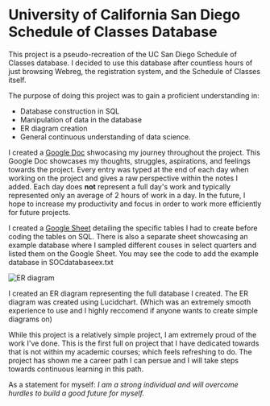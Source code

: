# University of California San Diego Schedule of Classes Database

This project is a pseudo-recreation of the UC San Diego Schedule of Classes database. I decided to use this database after countless hours of just browsing Webreg, the registration system, and the Schedule of Classes itself. 

The purpose of doing this project was to gain a proficient understanding in:
- Database construction in SQL
- Manipulation of data in the database
- ER diagram creation
- General continuous understanding of data science.

I created a [Google Doc](https://docs.google.com/document/d/1qbimJhgVmdafJ3FTl2C2cmlm8cHbdVP1ni1Pt6GFaag/edit?usp=sharing) shwocasing my journey throughout the project. This Google Doc showcases my thoughts, struggles, aspirations, and feelings towards the project. Every entry was typed at the end of each day when working on the project and gives a raw perspective within the notes I added. Each day does **not** represent a full day's work and typically represented only an average of 2 hours of work in a day. In the future, I hope to increase my productivity and focus in order to work more efficiently for future projects.

I created a [Google Sheet](https://docs.google.com/spreadsheets/d/1T_CuXrdE896wNF9M6evbJyK3wtGDMDU_mGR-YTnFgxY/edit?usp=sharing) detailing the specific tables I had to create before coding the tables on SQL. There is also a separate sheet showcasing an example database where I sampled different couses in select quarters and listed them on the Google Sheet. You may see the code to add the example database in SOCdatabaseex.txt

![ER diagram](https://media.discordapp.net/attachments/938667785679147030/1154548154331570236/Schedule_of_Classes_ER_Diagram_1.png?width=1134&height=876)

I created an ER diagram representing the full database I created. The ER diagram was created using Lucidchart. (Which was an extremely smooth experience to use and I highly reccomend if anyone wants to create simple diagrams on)

While this project is a relatively simple project, I am extremely proud of the work I've done. This is the first full on project that I have dedicated towards that is not within my academic courses; which feels refreshing to do. The project has shown me a career path I can persue and I will take steps towards continuous learning in this path. 

As a statement for myself: *I am a strong individual and will overcome hurdles to build a good future for myself.*


